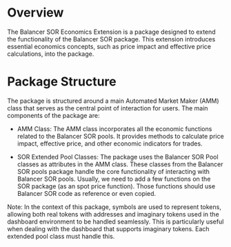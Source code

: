 # Overview

The Balancer SOR Economics Extension is a package designed to extend the functionality of the Balancer SOR package. This extension introduces essential economics concepts, such as price impact and effective price calculations, into the package.

# Package Structure

The package is structured around a main Automated Market Maker (AMM) class that serves as the central point of interaction for users. The main components of the package are:

- AMM Class: The AMM class incorporates all the economic functions related to the Balancer SOR pools. It provides methods to calculate price impact, effective price, and other economic indicators for trades.

- SOR Extended Pool Classes: The package uses the Balancer SOR Pool classes as attributes in the AMM class. These classes from the Balancer SOR pools package handle the core functionality of interacting with Balancer SOR pools. Usually, we need to add a few functions on the SOR package (as an spot price function). Those functions should use Balancer SOR code as reference or even copied.

Note: In the context of this package, symbols are used to represent tokens, allowing both real tokens with addresses and imaginary tokens used in the dashboard environment to be handled seamlessly. This is particularly useful when dealing with the dashboard that supports imaginary tokens. Each extended pool class must handle this.
